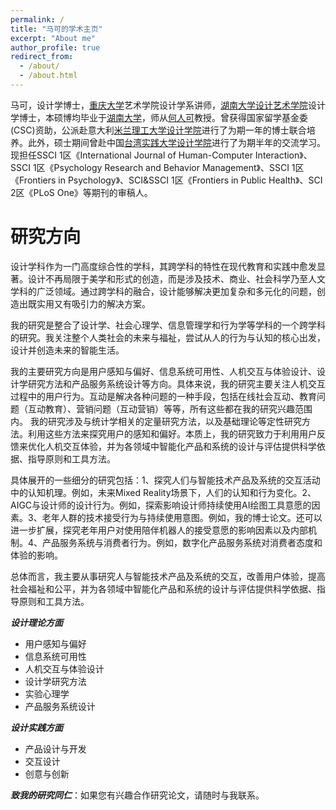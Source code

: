 ```yaml
---
permalink: /
title: "马可的学术主页"
excerpt: "About me"
author_profile: true
redirect_from: 
  - /about/
  - /about.html
---
```



马可，设计学博士，[重庆大学](https://www.cqu.edu.cn/)艺术学院设计学系讲师，[湖南大学设计艺术学院](http://design.hnu.edu.cn/)设计学博士，本硕博均毕业于[湖南大学](http://www.hnu.edu.cn/)，师从[何人可](http://design.hnu.edu.cn/info/1023/2729.htm)教授。曾获得国家留学基金委(CSC)资助，公派赴意大利[米兰理工大学设计学院](http://www.dipartimentodesign.polimi.it/en/)进行了为期一年的博士联合培养。此外，硕士期间曾赴中国[台湾实践大学设计学院](http://www.scdesign.usc.edu.tw/)进行了为期半年的交流学习。
现担任SSCI 1区《International Journal of Human-Computer Interaction》、SSCI 1区《Psychology Research and Behavior Management》、SSCI 1区《Frontiers in Psychology》、SCI&SSCI 1区《Frontiers in Public Health》、SCI 2区《PLoS One》等期刊的审稿人。


研究方向
======

设计学科作为一门高度综合性的学科，其跨学科的特性在现代教育和实践中愈发显著。设计不再局限于美学和形式的创造，而是涉及技术、商业、社会科学乃至人文学科的广泛领域。通过跨学科的融合，设计能够解决更加复杂和多元化的问题，创造出既实用又有吸引力的解决方案。

我的研究是整合了设计学、社会心理学、信息管理学和行为学等学科的一个跨学科的研究。我关注整个人类社会的未来与福祉，尝试从人的行为与认知的核心出发，设计并创造未来的智能生活。

我的主要研究方向是用户感知与偏好、信息系统可用性、人机交互与体验设计、设计学研究方法和产品服务系统设计等方向。具体来说，我的研究主要关注人机交互过程中的用户行为。互动是解决各种问题的一种手段，包括在线社会互动、教育问题（互动教育）、营销问题（互动营销）等等，所有这些都在我的研究兴趣范围内。 我的研究涉及与统计学相关的定量研究方法，以及基础理论等定性研究方法。利用这些方法来探究用户的感知和偏好。本质上，我的研究致力于利用用户反馈来优化人机交互体验，并为各领域中智能化产品和系统的设计与评估提供科学依据、指导原则和工具方法。

具体展开的一些细分的研究包括：1、探究人们与智能技术产品及系统的交互活动中的认知机理。例如，未来Mixed Reality场景下，人们的认知和行为变化。2、AIGC与设计师的设计行为。例如，探索影响设计师持续使用AI绘图工具意愿的因素。3、老年人群的技术接受行为与持续使用意图。例如，我的博士论文。还可以进一步扩展，探究老年用户对使用陪伴机器人的接受意愿的影响因素以及内部机制。4、产品服务系统与消费者行为。例如，数字化产品服务系统对消费者态度和体验的影响。

总体而言，我主要从事研究人与智能技术产品及系统的交互，改善用户体验，提高社会福祉和公平，并为各领域中智能化产品和系统的设计与评估提供科学依据、指导原则和工具方法。

***设计理论方面***

* 用户感知与偏好
* 信息系统可用性
* 人机交互与体验设计
* 设计学研究方法
* 实验心理学
* 产品服务系统设计


***设计实践方面***

* 产品设计与开发
* 交互设计
* 创意与创新


***致我的研究同仁***：如果您有兴趣合作研究论文，请随时与我联系。

